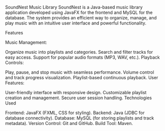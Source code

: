 SoundNest Music Library
SoundNest is a Java-based music library application developed using JavaFX for the frontend and MySQL for the database. The system provides an efficient way to organize, manage, and play music with an intuitive user interface and powerful functionality.

Features

Music Management:

Organize music into playlists and categories.
Search and filter tracks for easy access.
Support for popular audio formats (MP3, WAV, etc.).
Playback Controls:

Play, pause, and stop music with seamless performance.
Volume control and track progress visualization.
Playlist-based continuous playback.
User Features:

User-friendly interface with responsive design.
Customizable playlist creation and management.
Secure user session handling.
Technologies Used

Frontend: JavaFX (FXML, CSS for styling).
Backend: Java (JDBC for database connectivity).
Database: MySQL (for storing playlists and track metadata).
Version Control: Git and GitHub.
Build Tool: Maven.
